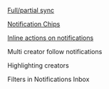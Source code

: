 [Full/partial sync](https://infrasupport.atlassian.net/l/c/DXwmftYR)

[Notification
Chips](https://docs.google.com/document/d/1gJsUGKp3sKyuKfyvP-duiM1aHDDxbo3G2029h1PqZto/edit#bookmark=id.a88acb1puqfo)

[Inline actions on
notifications](https://infrasupport.atlassian.net/wiki/spaces/JSHPRD/pages/98205849/Inline+follow+share+like+CTAs)

Multi creator follow notifications

Highlighting creators

Filters in Notifications Inbox
